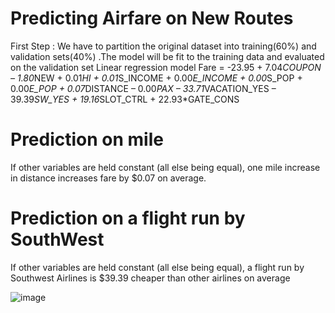 # Predicting Airfare on New Routes 
First Step : We have to partition the original dataset into training(60%) and validation sets(40%) .The model will be fit to the training data and evaluated on the validation set
Linear regression model
Fare = -23.95 + 7.04*COUPON – 1.80*NEW + 0.01*HI + 0.01*S_INCOME + 0.00*E_INCOME + 0.00*S_POP + 0.00*E_POP + 0.07*DISTANCE – 0.00*PAX – 33.71*VACATION_YES – 39.39*SW_YES + 19.16*SLOT_CTRL + 22.93*GATE_CONS

# Prediction on mile
If other variables are held constant (all else being equal), one mile increase in distance increases fare by $0.07 on average.

# Prediction on a flight run by SouthWest 
If other variables are held constant (all else being equal), a flight run by Southwest Airlines is $39.39 cheaper than other airlines on average


![image](https://user-images.githubusercontent.com/99052999/153841684-20b19698-77eb-4df6-9ac0-67e7a9cb6417.png)
